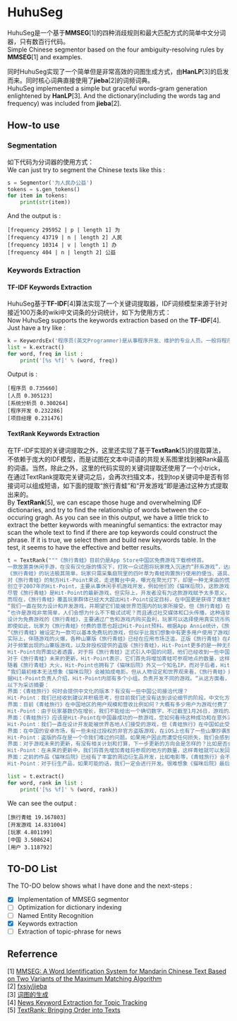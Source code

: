 # HuhuSeg

HuhuSeg是一个基于**MMSEG**[1]的四种消歧规则和最大匹配方式的简单中文分词器，只有数百行代码。    
Simple Chinese segmentor based on the four ambiguity-resolving rules by **MMSEG**[1] and examples.  

同时HuhuSeg实现了一个简单但是非常高效的词图生成方式，由**HanLP**[3]的启发而来。同时核心词典直接使用了**jieba**[2]的词频词典。    
HuhuSeg implemented a simple but graceful words-gram generation enlightened by **HanLP**[3]. And the dictionary(including the words tag and frequency) was included from **jieba**[2].  

## How-to use 
### Segmentation  

如下代码为分词器的使用方式：    
We can just try to segment the Chinese texts like this :  

```python
s = Segmentor('为人民办公益')
tokens = s.gen_tokens()
for item in tokens:
    print(str(item))
```

And the output is :
```
[frequency 295952 | p | length 1] 为
[frequency 43719 | n | length 2] 人民
[frequency 10314 | v | length 1] 办
[frequency 404 | n | length 2] 公益
```

### Keywords Extraction
#### TF-IDF Keywords Extraction

HuhuSeg基于**TF-IDF**[4]算法实现了一个关键词提取器，IDF词频模型来源于针对接近100万条的wiki中文词条的分词统计，如下为使用方式：    
Now HuhuSeg supports the keywords extraction based on the **TF-IDF**[4]. Just have a try like :  

```python
k = KeywordsEx('程序员(英文Programmer)是从事程序开发、维护的专业人员。一般将程序员分为程序设计人员和程序编码人员，但两者的界限并不非常清楚，特别是在中国。软件从业人员分为初级程序员、高级程序员、系统分析员和项目经理四大类。')
list = k.extract()
for word, freq in list :
    print('[%s %f]' % (word, freq))
```

Output is :
```
[程序员 0.735660]
[人员 0.305123]
[系统分析员 0.300264]
[程序开发 0.232286]
[项目经理 0.231476]
```

#### TextRank Keywords Extraction

在TF-IDF实现的关键词提取之外，这里还实现了基于**TextRank**[5]的提取算法，不依赖于庞大的IDF模型，而是试图在文本中词语的共现关系图里找到被Rank最高的词语。当然，除此之外，这里的代码实现的关键词提取还使用了一个小trick，在通过TextRank提取完关键词之后，会再次扫描文本，找到top关键词中是否有邻接词可以组成短语，如下面的提取“旅行青蛙”和“开发游戏”即是通过这种方式提取出来的。   
By **TextRank**[5], we can escape those huge and overwhelming IDF dictionaries, and try to find the relationship of words between the co-occuring gragh. As you can see in this output, we have a little trick to extract the better keywords with meaningful semantics: the extractor may scan the whole text to find if there are top keywords could construct the phrase. If it is true, we select them and build new keywords table. In the test, it seems to have the effective and better results.  

```python
t = TextRank("""《旅行青蛙》目前仍是App Store中国区免费游戏下载榜榜首。
一款放置类休闲手游，在没有汉化版的情况下，打败一众试图将玩家拽入沉迷的“肝系游戏”，达成了一个不大不小的奇迹。
《旅行青蛙》的玩法极其简单，玩家只需采集庭院里的四叶草为青蛙购置旅行使用的便当、道具、护身符三样物品，为旅行蛙做好出门旅行的准备就可以了。游戏里的等待多过操作，也有人把它当成当下最火的“佛系”说法里的“佛系游戏”。
对《旅行青蛙》的制方Hit-Point来说，走进舞台中央，曝光在聚光灯下，却是一种无来由的慌乱。“太意外”是他们向外界陈述感受时，最常提到的一个词语。
创立于2007年的Hit-Point，主要从事休闲手机游戏开发，例如他们的《猫咪后院》，这款游戏让玩家在庭院里摆放各种道具来吸引各式各样的猫咪。在十年中，Hit-Point共开发了约30款游戏。
尽管《旅行青蛙》是Hit-Point的最新游戏，但实际上，开发者没有为这款游戏赋予太多意义，按照Hit-Point的说法，在开发游戏时，他们仅简单设置了一个“10岁到30岁的女性”的目标客户范围。
而现在，《旅行青蛙》覆盖玩家群体已经大大超出Hit-Point设定目标，在中国更是获得了爆发性增长。Hit-Point告诉界面新闻记者，截至1月26日，《旅行青蛙》下载总量已达到1100万，目前这个数字仍在迅速增长。根据日本媒体报道，在App Store的下载总量中，中国占95%，日本仅有2%。
“我们一直在努力设计和开发游戏，并期望它们能被世界范围内的玩家所接受，但《旅行青蛙》在中国获得如此大范围的流行，还是超过了我们想象。”一位Hit-Point负责人告诉界面新闻记者，他们没有进行任何游戏推广。
“也许是游戏非常简单，人们会想为什么不下载试试呢？而且通过社交媒体和口头传播，这种连锁反应一下子吸引了很多玩家。”Hit-Point相关负责人猜测游戏成功的原因时说道。
设计为免费游戏的《旅行青蛙》，主要通过广告和游戏内购买盈利，玩家可以选择使用真实货币购买四叶草。就盈利模式而言，《旅行青蛙》极为克制，其内置广告是否观看被设定为用户选择，而游戏最大的内购金额也仅为25元人民币。
即使如此，玩家为《旅行青蛙》付费的意愿也超过Hit-Point预料。根据App Annie统计，《旅行青蛙》在中国区App Store畅销排名第21，超过《阴阳师》、《荒野行动》等手游。
“《旅行青蛙》被设定为一款可以基本免费玩的游戏，但似乎比我们想象中有更多用户使用了游戏的内购，”Hit-Point负责人告诉界面记者，“根据我们统计，在游戏的日活跃用户中，约有3%-8%选择了内购。”
实际上，伴随游戏的火爆，各种山寨版《旅行青蛙》已经在应用市场泛滥。正版《旅行青蛙》在App Store里显示的名字为《旅かえる》，制作公司为Hit-Point Co,.Ltd，在App Store里评分4.3。而此前，玩家若在App Store搜索中文“旅行青蛙”，则会出现一款收费30元，名为“旅行青蛙.”的仿制版游戏，游戏玩法类似微信小游戏“跳一跳”，但该应用开发者显示“Song Yang”。目前，该游戏已经被苹果下架。
对于频繁出现的山寨版游戏，以及非授权提供的盗版《旅行青蛙》，Hit-Point更多的是一种无奈，“盗版存在对我们来说是一个很难过的问题，当用户因为盗版受到任何损失时，我们会更加难过，对此我们认为有必要采取一些对策。不过首先，我们希望创造一个向用户传递正确信息的环境。”
Hit-Point向界面记者透露，对于将《旅行青蛙》正式引入中国的问题，他们已经收到一些中国公司的合作提议并积极考虑中，但还没有达到谈论细节的阶段。关于《旅行青蛙》的中国文化，这家公司表示可能会和《旅行青蛙》的代理合作公司一同讨论。
对于《旅行青蛙》未来的更新，Hit-Point表示，它们首先将增加青蛙可参观地点的数量，这样，青蛙将会发回更多的旅行照片。“玩家给我们的反馈非常积极，比如多语言支持和更多的旅行照片。我们会在不断更新游戏的同时一起处理玩家的请求。”
随着《旅行青蛙》大火，Hit-Point也拥有了《猫咪后院》外又一个知名IP，而对于后者，Hit-Point也进行了相当深入的IP开发，比如周边《猫咪后院食谱》以及衍生电影。
“我们最初根本无法想象《猫咪后院》会被拍成电影。但从人物设定和世界观来看，《旅行青蛙》是可以通过各种方式展现的，但谁又知道它会如何发展呢？”在《旅行青蛙》衍生品开发方面，Hit-Point表示，如有机会，一定会进行相关研究。
据Hit-Point负责人介绍，Hit-Point内部有多个小组，负责开发不同的游戏。“从这方面看，我不能确定公司的发展方向，但简单的游戏玩法确实是我们吸引广泛玩家群体的重要理念。在思考未来的游戏制作方向时，这会是我们的重要考虑点。”上述负责人表示。
以下为采访摘要：
界面：《青蛙旅行》何时会提供中文化的版本？有没有一些中国公司接洽代理？
Hit-Point：我们已经收到建议并积极思考，但目前我们还没有达到谈论细节的阶段。中文化方面，我们确实有在考虑将游戏本地化，并且我们会与代理合作公司一起讨论。
界面：目前《青蛙旅行》在中国地区的用户规模和营收比例如何？大概有多少用户为游戏付费了？
Hit-Point：由于玩家基数仍在增长，我们不能给出一个确切数字，不过截至1月26日，游戏的总下载量已经达到了1100万。在游戏内购上数字也在迅速变化，我们统计到在日活跃用户中，有3%-8%的玩家使用了内购购买了三叶草。《青蛙旅行》是一款基本上可以免费玩的游戏，但似乎有比我们想象中更多的用户进行了内购。
界面：《青蛙旅行》应该是Hit-Point在中国最成功的一款游戏，您如何看待这种成功和在意外流行？有没有想过相关原因？
Hit-Point：我们一直在设计开发能被世界各地人们接受的游戏，但《青蛙旅行》在中国如此受欢迎还是超过了我们的预想，我们没有对游戏进行任何推广。人们喜欢这款游戏可能的原因是，《青蛙旅行》设计非常简单，所以人们非常愿意尝试这款游戏。另外，基于社交媒体和人们口头传播，让它产生了传播上的连锁反应。
界面：在中国的安卓市场，有一些未经过授权的非官方盗版游戏，在iOS上也有了一些山寨抄袭旅行《青蛙旅行》的游戏，您如何看待这点，是否会考虑采取维权行动？
Hit-Point：盗版的存在是一个令我们难过的问题。如果用户因此而遭受任何损失，我们会感到更加难过。因此我们认为有必要提供一些对策，但首先，我们希望创造一个能够向用户传达正确信息的环境。
界面：对于游戏未来的更新，有没有相关计划和打算，下一步更新的方向会是怎样的？比如是否会加入更多景点，在游戏玩法上更加丰富一些？
Hit-Point：在未来的更新中，我们将首先增加青蛙将参观的地方的数量，这样青蛙就可以发回更多照片。玩家给了我们许多反馈，例如多语言支持等，我们会在不断更新的同时也一并处理这些反馈。
界面：之前的作品《猫咪后院》已经有了丰富的周边衍生品开发，比如电影等，《青蛙旅行》会不会有相关考虑？
Hit-Point：对于衍生产品，如果可能的话，我们一定会进行开发。很难想象《猫咪后院》最后拍成了电影，但是游戏的世界观和人物设定是可以以各种方式利用的，所以谁会想到未来会发生什么呢？""")

list = t.extract()
for word, rank in list :
    print('[%s %f]' % (word, rank))
```

We can see the output :
```
[旅行青蛙 19.167803]
[开发游戏 14.831004]
[玩家 4.801199]
[中国 3.508624]
[用户 3.118792]
```

  
## TO-DO List
The TO-DO below shows what I have done and the next-steps :  
- [x] Implementation of MMSEG segmentor
- [ ] Optimization for dictionary indexing
- [ ] Named Entity Recognition
- [x] Keywords extraction
- [ ] Extraction of topic-phrase for news 

## Referrence
[1] [MMSEG: A Word Identification System for Mandarin Chinese Text Based on Two Variants of the Maximum Matching Algorithm](http://technology.chtsai.org/mmseg/)  
[2] [fxsjy/jieba](https://github.com/fxsjy/jieba)  
[3] [词图的生成](http://www.hankcs.com/nlp/segment/the-word-graph-is-generated.html)   
[4] [News Keyword Extraction for Topic Tracking](http://ieeexplore.ieee.org/document/4624203/)  
[5] [TextRank: Bringing Order into Texts](https://web.eecs.umich.edu/~mihalcea/papers/mihalcea.emnlp04.pdf)  

